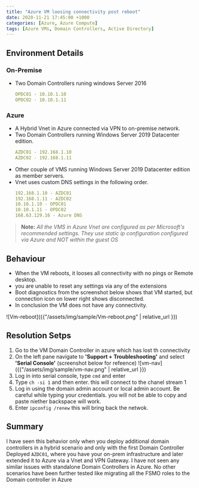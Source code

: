 ```yaml
---
title: "Azure VM loosing connectivity post reboot"
date: 2020-11-21 17:45:00 +1000
categories: [Azure, Azure Compute]
tags: [Azure VMs, Domain Controllers, Active Directory]
---
```


## Environment Details
### On-Premise
- Two Domain Controllers runing windows Server 2016
    ```yaml
    OPDC01 - 10.10.1.10
    OPDC02 - 10.10.1.11
    ```

### Azure
- A Hybrid Vnet in Azure connected via VPN to on-premise network.
- Two Domain Controllers running Windows Server 2019 Datacenter edition.
    ```yaml
    AZDC01 - 192.168.1.10
    AZDC02 - 192.168.1.11
    ```
- Other couple of VMS running Windows Server 2019 Datacenter edition as member servers.
- Vnet uses custom DNS settings in the following order.
    ```yaml
    192.168.1.10 - AZDC01
    192.168.1.11 - AZDC02
    10.10.1.10 - OPDC01
    10.10.1.11 - OPDC02
    168.63.129.16 - Azure DNS
    ```
> **Note:** *All the VMS in Azure Vnet are configured as per Microsoft's recommended settings. They use static ip configuration configured via Azure and NOT within the guest OS*



## Behaviour
- When the VM reboots, it looses all connectivity with no pings or Remote desktop.
- you are unable to reset any settings via any of the extensions
- Boot diagnostics from the screenshot below shows that VM started, but connection icon on lower right shows disconnected.
- In conclusion the VM does not have any connectivity.


![Vm-reboot]({{"/assets/img/sample/Vm-reboot.png" | relative_url }})


## Resolution Setps
1. Go to the VM Domain Controller in azure which has lost th connectivity
2. On the left pane navigate to **'Support + Troubleshooting'** and select **'Serial Console'** (screenshot below for refeence)
    ![vm-nav]({{"/assets/img/sample/vm-nav.png" | relative_url }})
3. Log in into serial console, type ```cmd``` and enter
4. Type ```ch -si 1``` and then enter. this will connect to the chanel stream 1
5. Log in using the domain admin account or local admin account. Be careful while typing your credentials. you will not be able to copy and paste niether backspace will work.
6. Enter ```ipconfig /renew``` this will bring back the netwok.


## Summary
I have seen this behavior only when you deploy additional domain controllers in a hybrid scenario and only with the first Domain Controller Deployed ```AZDC01```, where you have your on-prem infrastructure and later extended it to Azure via a Vnet and VPN Gateway. I have not seen any similar issues with standalone Domain Controllers in Azure. No other scenarios have been further tested like migrating all the FSMO roles to the Domain controller in Azure